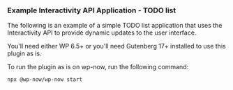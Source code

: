 ### Example Interactivity API Application - TODO list

The following is an example of a simple TODO list application that uses the Interactivity API to provide dynamic updates to the user interface. 

You'll need either WP 6.5+ or you'll need Gutenberg 17+ installed to use this plugin as is.

To run the plugin as is on wp-now, run the following command:

```bash
npx @wp-now/wp-now start
```
